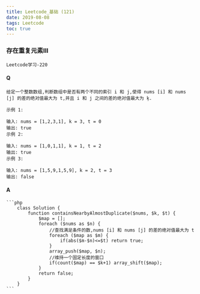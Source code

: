 ```yaml
---
title: Leetcode_基础 (121)
date: 2019-08-08
tags: Leetcode
toc: true
---
```


### 存在重复元素III
    Leetcode学习-220

<!-- more -->

#### Q
    给定一个整数数组,判断数组中是否有两个不同的索引 i 和 j,使得 nums [i] 和 nums [j] 的差的绝对值最大为 t,并且 i 和 j 之间的差的绝对值最大为 ķ.

    示例 1:

    输入: nums = [1,2,3,1], k = 3, t = 0
    输出: true
    示例 2:

    输入: nums = [1,0,1,1], k = 1, t = 2
    输出: true
    示例 3:

    输入: nums = [1,5,9,1,5,9], k = 2, t = 3
    输出: false

#### A
    ```php
        class Solution {
            function containsNearbyAlmostDuplicate($nums, $k, $t) {
                $map = [];
                foreach ($nums as $n) {
                    //查找满足条件的数,nums [i] 和 nums [j] 的差的绝对值最大为 t
                    foreach ($map as $m) {
                        if(abs($m-$n)<=$t) return true;
                    }
                    array_push($map, $n);
                    //维持一个固定长度的窗口
                    if(count($map) == $k+1) array_shift($map);
                }
                return false;
            }
        }
    ```
